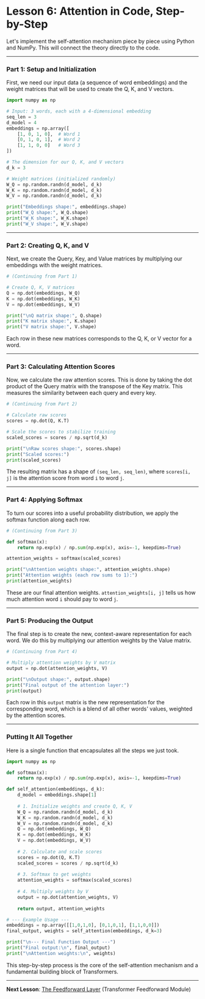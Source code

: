 # Lesson 6: Attention in Code, Step-by-Step

Let's implement the self-attention mechanism piece by piece using Python and NumPy. This will connect the theory directly to the code.

---

### Part 1: Setup and Initialization

First, we need our input data (a sequence of word embeddings) and the weight matrices that will be used to create the Q, K, and V vectors.

```python
import numpy as np

# Input: 3 words, each with a 4-dimensional embedding
seq_len = 3
d_model = 4
embeddings = np.array([
    [1, 0, 1, 0],  # Word 1
    [0, 1, 0, 1],  # Word 2
    [1, 1, 0, 0]   # Word 3
])

# The dimension for our Q, K, and V vectors
d_k = 3 

# Weight matrices (initialized randomly)
W_Q = np.random.randn(d_model, d_k)
W_K = np.random.randn(d_model, d_k)
W_V = np.random.randn(d_model, d_k)

print("Embeddings shape:", embeddings.shape)
print("W_Q shape:", W_Q.shape)
print("W_K shape:", W_K.shape)
print("W_V shape:", W_V.shape)
```

---

### Part 2: Creating Q, K, and V

Next, we create the Query, Key, and Value matrices by multiplying our embeddings with the weight matrices.

```python
# (Continuing from Part 1)

# Create Q, K, V matrices
Q = np.dot(embeddings, W_Q)
K = np.dot(embeddings, W_K)
V = np.dot(embeddings, W_V)

print("\nQ matrix shape:", Q.shape)
print("K matrix shape:", K.shape)
print("V matrix shape:", V.shape)
```
Each row in these new matrices corresponds to the Q, K, or V vector for a word.

---

### Part 3: Calculating Attention Scores

Now, we calculate the raw attention scores. This is done by taking the dot product of the Query matrix with the transpose of the Key matrix. This measures the similarity between each query and every key.

```python
# (Continuing from Part 2)

# Calculate raw scores
scores = np.dot(Q, K.T)

# Scale the scores to stabilize training
scaled_scores = scores / np.sqrt(d_k)

print("\nRaw scores shape:", scores.shape)
print("Scaled scores:")
print(scaled_scores)
```
The resulting matrix has a shape of `(seq_len, seq_len)`, where `scores[i, j]` is the attention score from word `i` to word `j`.

---

### Part 4: Applying Softmax

To turn our scores into a useful probability distribution, we apply the softmax function along each row.

```python
# (Continuing from Part 3)

def softmax(x):
    return np.exp(x) / np.sum(np.exp(x), axis=-1, keepdims=True)

attention_weights = softmax(scaled_scores)

print("\nAttention weights shape:", attention_weights.shape)
print("Attention weights (each row sums to 1):")
print(attention_weights)
```
These are our final attention weights. `attention_weights[i, j]` tells us how much attention word `i` should pay to word `j`.

---

### Part 5: Producing the Output

The final step is to create the new, context-aware representation for each word. We do this by multiplying our attention weights by the Value matrix.

```python
# (Continuing from Part 4)

# Multiply attention weights by V matrix
output = np.dot(attention_weights, V)

print("\nOutput shape:", output.shape)
print("Final output of the attention layer:")
print(output)
```
Each row in this `output` matrix is the new representation for the corresponding word, which is a blend of all other words' values, weighted by the attention scores.

---

### Putting It All Together

Here is a single function that encapsulates all the steps we just took.

```python
import numpy as np

def softmax(x):
    return np.exp(x) / np.sum(np.exp(x), axis=-1, keepdims=True)

def self_attention(embeddings, d_k):
    d_model = embeddings.shape[1]
    
    # 1. Initialize weights and create Q, K, V
    W_Q = np.random.randn(d_model, d_k)
    W_K = np.random.randn(d_model, d_k)
    W_V = np.random.randn(d_model, d_k)
    Q = np.dot(embeddings, W_Q)
    K = np.dot(embeddings, W_K)
    V = np.dot(embeddings, W_V)
    
    # 2. Calculate and scale scores
    scores = np.dot(Q, K.T)
    scaled_scores = scores / np.sqrt(d_k)
    
    # 3. Softmax to get weights
    attention_weights = softmax(scaled_scores)
    
    # 4. Multiply weights by V
    output = np.dot(attention_weights, V)
    
    return output, attention_weights

# --- Example Usage ---
embeddings = np.array([[1,0,1,0], [0,1,0,1], [1,1,0,0]])
final_output, weights = self_attention(embeddings, d_k=3)

print("\n--- Final Function Output ---")
print("Final output:\n", final_output)
print("\nAttention weights:\n", weights)
```
This step-by-step process is the core of the self-attention mechanism and a fundamental building block of Transformers.

---

**Next Lesson**: [The Feedforward Layer](../08_transformer_feedforward/01_the_feedforward_layer.md) (Transformer Feedforward Module)